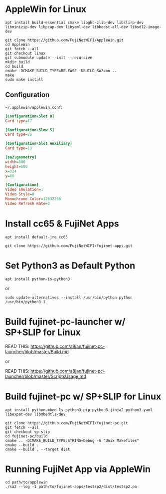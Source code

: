 # AppleWin for Linux 

```shell
apt install build-essential cmake libghc-zlib-dev libslirp-dev libminizip-dev libpcap-dev libyaml-dev libboost-all-dev libsdl2-image-dev 
```

```shell
git clone https://github.com/FujiNetWIFI/AppleWin.git
cd AppleWin
git fetch --all
git checkout linux
git submodule update --init --recursive
mkdir build
cd build
cmake -DCMAKE_BUILD_TYPE=RELEASE -DBUILD_SA2=on .. 
make
sudo make install 
```

## Configuration

`~/.applewin/applewin.conf`:

```ini
[Configuration\Slot 0]
Card type=17

[Configuration\Slow 5]
Card type=25

[Configuration\Slot Auxiliary]
Card type=13

[sa2\geometry]
width=800
height=600
x=324
y=88

[Configuration]
Video Emulation=1
Video Style=0
Monochrome Color=12632256
Video Refresh Rate=2
```

# Install cc65 & FujiNet Apps

```shell
apt install default-jre cc65
```

```shell
git clone https://github.com/FujiNetWIFI/fujinet-apps.git 
```

# Set Python3 as Default Python

```shell
apt install python-is-python3
```

or 

```shell
sudo update-alternatives --install /usr/bin/python python /usr/bin/python3 1
```

# Build fujinet-pc-launcher w/ SP+SLIP for Linux

READ THIS: https://github.com/a8jan/fujinet-pc-launcher/blob/master/Build.md

or

READ THIS: https://github.com/a8jan/fujinet-pc-launcher/blob/master/ScriptsUsage.md

# Build fujinet-pc w/ SP+SLIP for Linux 

```shell
apt install python-mbed-ls python3-pip python3-jinja2 python3-yaml libexpat-dev libmbedtls-dev
```

```shell
git clone https://github.com/FujiNetWIFI/fujinet-pc.git
git fetch --all
git checkout sp-slip
cd fujinet-pc/build
cmake .. -DCMAKE_BUILD_TYPE:STRING=Debug -G "Unix Makefiles"
cmake --build .
cmake --build . --target dist
```

# Running FujiNet App via AppleWin

```shell
cd path/to/applewin
./sa2 --log -1 path/to/fujinet-apps/testsp2/dist/testsp2.po
```